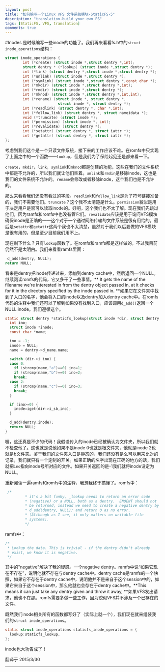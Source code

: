```yaml
---
layout: post
title: "如何编写一个Linux VFS 文件系统模块-StaticFS-5"
description: "translation-build your own FS"
tags: [StaticFS, VFS, translation]
comments: true
---
```


#Inodes
是时候编写一些inode的功能了。我们再来看看fs.h中的`struct inode_operations`结构：

~~~c
struct inode_operations {
        int (*create) (struct inode *,struct dentry *,int);
        struct dentry * (*lookup) (struct inode *,struct dentry *);
        int (*link) (struct dentry *,struct inode *,struct dentry *);
        int (*unlink) (struct inode *,struct dentry *);
        int (*symlink) (struct inode *,struct dentry *,const char *);
        int (*mkdir) (struct inode *,struct dentry *,int);
        int (*rmdir) (struct inode *,struct dentry *);
        int (*mknod) (struct inode *,struct dentry *,int,int);
        int (*rename) (struct inode *, struct dentry *,
                        struct inode *, struct dentry *);
        int (*readlink) (struct dentry *, char *,int);
        int (*follow_link) (struct dentry *, struct nameidata *);
        void (*truncate) (struct inode *);
        int (*permission) (struct inode *, int);
        int (*revalidate) (struct dentry *);
        int (*setattr) (struct dentry *, struct iattr *);
        int (*getattr) (struct dentry *, struct iattr *);
};
~~~

考虑到我们这个是一个只读文件系统，接下来的工作应该不难。在romfs中只实现了上面之中的一个函数——`lookup`，但是我们为了保险起见还是都来看一下。

`create`，`mkdir`，`link`，`symlink`和`mknod`都是创建的功能，这些在我们的文件系统中都是不允许的，所以我们就让他们空着。`unlink`和`rmdir`是移除inode，这也是我们的文件系统不允许的。`rename`会修改或者移除inode，这个我们也是不允许的。

那么来看看我们还没有看过的字段。`readlink`和`follow_link`是为了符号链接准备的，我们不需要他们。`truncate`？这个我不太清楚是什么。`permission`貌似是用于决定用户是否可以读取inode的。好吧，这个我们也不太了解。现在我们先跳过他们，因为ramfs和romfs中也没有管它们。`revalidate`应该是用于询问VFS模块确保inode是正确的——这个对于一个通过网络传输的文件系统是很有用给的。最后是`setattr`和`getattr`这两个我也不太清楚，虽然对于我们以后要做的VFS模块是很有用的，但是至少目前我们用不上。

现在剩下什么？只有`lookup`函数了。在romfs和ramfs都是这样做的，不过我目前仍然不是太明白。我们来看看ramfs里面：

~~~c
 d_add(dentry, NULL);
return NULL;
~~~

看来是dentry把inode传递过来，添加到dentry cache中，然后返回一个NULL。继续阅读romfs的代码，它又多干了一些事情。** It gets the name of the filename we're interested in from the dentry object passed in, at it checks for it in the directory specified by the inode passed in. **如果它在文件夹中找到了入口的名字，他会将入口的inode以及dentry加入dentry cache中。在romfs代码的注释中我们还可以了解到如果没有找到入口，应该调用`d_add()`返回一个NULL inode。我们遵循这个。

~~~c
static struct dentry *staticfs_lookup(struct inode *dir, struct dentry *dentry) {
  int ino;
  struct inode *inode;
  const char *name;

  ino = -1;
  inode = NULL;
  name = dentry->d_name.name;

  switch (dir->i_ino) {
  case 0:
    if (strcmp(name,"a")==0) ino=1;
    if (strcmp(name,"b")==0) ino=2;
    break;
  case 2:
    if (strcmp(name,"c")==0) ino=3;
    break;
  }

  if (ino>=0) {
    inode=iget(dir->i_sb,ino);
  }

  d_add(dentry,inode);
  return NULL;
}
~~~

喔，这还真是不少的代码！我假设传入的inode已经被确认为文件夹，所以我们就不检查他了。这也就是说他如果不是inode 0也就是根文件夹，他就是inode 2也就是b文件夹。鉴于我们的文件夹入口是静态的，我们还没有是么可以用来比对的记录，我们就只有一个定制的开关。如果正确的名字出现在正确的地方的话，我们就把`ino`指向inode号所对应的文件。如果开关返回的是-1我们就将inode设定为NULL。

重新阅读一遍ramfs和romfs中的注释，我想我终于搞懂了。romfs中：

~~~c
 /*
         * it's a bit funky, _lookup needs to return an error code
         * (negative) or a NULL, both as a dentry.  ENOENT should not
         * be returned, instead we need to create a negative dentry by
         * d_add(dentry, NULL); and return 0 as no error.
         * (Although as I see, it only matters on writable file
         * systems).
         */
~~~

ramfs中：

~~~c
/*
 * Lookup the data. This is trivial - if the dentry didn't already
 * exist, we know it is negative.
 */
~~~

其中的"negative"解决了我的疑惑。一个negative dentry。ramfs中说“如果它现在不存在”，说明他就不存在与dentry cache中。dentry cache是ramfs的一个快照，如果它不存在于dentry cache中，说明他并不是来自于这个session中的，如果它来自于这个session中，那么他就也会存在于dentry cache中。**This means it can just take any dentry given and throw it away, **如果VFS发出请求，他也不在那。romfs需要多做一些工作，因为貌似VFS并不涉及一个已存在的文件。

既然我们inode相关所有的函数都写好了（实际上就一个），我们现在就来组装我们的`struct inode_operations`。

~~~c
static struct inode_operations staticfs_inode_operations = {
  lookup:staticfs_lookup,
};
~~~

inode也大功告成了！

翻译于 2015/3/30

---